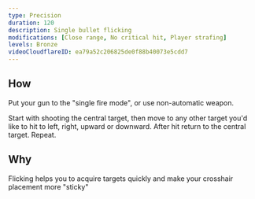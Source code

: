 ```yaml
---
type: Precision
duration: 120
description: Single bullet flicking
modifications: [Close range, No critical hit, Player strafing]
levels: Bronze
videoCloudflareID: ea79a52c206825de0f88b40073e5cdd7
---
```


## How

Put your gun to the "single fire mode", or use non-automatic weapon.

Start with shooting the central target, then move to any other target you'd like to hit to left, right, upward or downward. After hit return to the central target. Repeat.

## Why

Flicking helps you to acquire targets quickly and make your crosshair placement more "sticky"
